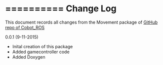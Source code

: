 ==========
Change Log
==========


This document records all changes from the Movement package of [GitHub repo of Cobot_ROS](https://github.com/MinorRoboticsTeam4/Cobot_ROS)

0.0.1 (9-11-2015)

* Inital creation of this package
* Added gamecontroller code
* Added Doxygen

